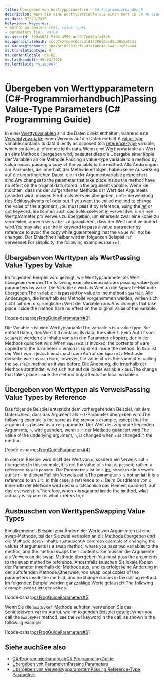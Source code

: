 ```yaml
---
title: Übergeben von Werttypparametern – C#-Programmierhandbuch
description: Wenn Sie eine Werttypvariable als einen Wert in C# an eine Methode übergeben, werden Änderungen nicht für die ursprünglichen Daten übernommen. Wenn Sie den Wert ändern möchten, übergeben Sie die Variable als Verweis.
ms.date: 07/20/2015
helpviewer_keywords:
- method parameters [C#], value types
- parameters [C#], value
ms.assetid: 193ab86f-5f9b-4359-ac29-7cdf8afad3a6
ms.openlocfilehash: ccc97e2f6e8c6b2b8fd15206a8bcd5cd8a5a8431
ms.sourcegitcommit: 5b475c1855b32cf78d2d1bbb4295e4c236f39464
ms.translationtype: HT
ms.contentlocale: de-DE
ms.lasthandoff: 09/24/2020
ms.locfileid: "91186067"
---
```

# <a name="passing-value-type-parameters-c-programming-guide"></a><span data-ttu-id="70d20-104">Übergeben von Werttypparametern (C#-Programmierhandbuch)</span><span class="sxs-lookup"><span data-stu-id="70d20-104">Passing Value-Type Parameters (C# Programming Guide)</span></span>

<span data-ttu-id="70d20-105">In einer [Werttypvariablen](../../language-reference/builtin-types/value-types.md) sind die Daten direkt enthalten, während eine [Verweistypvariable](../../language-reference/keywords/reference-types.md) einen Verweis auf die Daten enthält.</span><span class="sxs-lookup"><span data-stu-id="70d20-105">A [value-type](../../language-reference/builtin-types/value-types.md) variable contains its data directly as opposed to a [reference-type](../../language-reference/keywords/reference-types.md) variable, which contains a reference to its data.</span></span> <span data-ttu-id="70d20-106">Wenn eine Werttypvariable als Wert an eine Methode übergeben wird, bedeutet dies die Übergabe einer Kopie der Variablen an die Methode.</span><span class="sxs-lookup"><span data-stu-id="70d20-106">Passing a value-type variable to a method by value means passing a copy of the variable to the method.</span></span> <span data-ttu-id="70d20-107">Alle Änderungen am Parameter, die innerhalb der Methode erfolgen, haben keine Auswirkung auf die ursprünglichen Daten, die in der Argumentvariable gespeichert sind.</span><span class="sxs-lookup"><span data-stu-id="70d20-107">Any changes to the parameter that take place inside the method have no effect on the original data stored in the argument variable.</span></span> <span data-ttu-id="70d20-108">Wenn Sie möchten, dass mit der aufgerufenen Methode der Wert des Arguments geändert wird, müssen Sie ihn als Verweis übergeben, unter Verwendung des Schlüsselworts [ref](../../language-reference/keywords/ref.md) oder [out](../../language-reference/keywords/out-parameter-modifier.md).</span><span class="sxs-lookup"><span data-stu-id="70d20-108">If you want the called method to change the value of the argument, you must pass it by reference, using the [ref](../../language-reference/keywords/ref.md) or [out](../../language-reference/keywords/out-parameter-modifier.md) keyword.</span></span> <span data-ttu-id="70d20-109">Sie können auch das Schlüsselwort [in](../../language-reference/keywords/in-parameter-modifier.md) verwenden, um einen Wertparameter pro Verweis zu übergeben, um einerseits zwar eine Kopie zu vermeiden, andererseits aber zu garantieren, dass der Wert nicht verändert wird.</span><span class="sxs-lookup"><span data-stu-id="70d20-109">You may also use the [in](../../language-reference/keywords/in-parameter-modifier.md) keyword to pass a value parameter by reference to avoid the copy while guaranteeing that the value will not be changed.</span></span> <span data-ttu-id="70d20-110">Der Einfachheit halber wird im folgenden Beispiel `ref` verwendet.</span><span class="sxs-lookup"><span data-stu-id="70d20-110">For simplicity, the following examples use `ref`.</span></span>  
  
## <a name="passing-value-types-by-value"></a><span data-ttu-id="70d20-111">Übergeben von Werttypen als Wert</span><span class="sxs-lookup"><span data-stu-id="70d20-111">Passing Value Types by Value</span></span>  

 <span data-ttu-id="70d20-112">Im folgenden Beispiel wird gezeigt, wie Werttypparameter als Wert übergeben werden.</span><span class="sxs-lookup"><span data-stu-id="70d20-112">The following example demonstrates passing value-type parameters by value.</span></span> <span data-ttu-id="70d20-113">Die Variable `n` wird als Wert an die `SquareIt`-Methode übergeben.</span><span class="sxs-lookup"><span data-stu-id="70d20-113">The variable `n` is passed by value to the method `SquareIt`.</span></span> <span data-ttu-id="70d20-114">Alle Änderungen, die innerhalb der Methode vorgenommen werden, wirken sich nicht auf den ursprünglichen Wert der Variablen aus.</span><span class="sxs-lookup"><span data-stu-id="70d20-114">Any changes that take place inside the method have no effect on the original value of the variable.</span></span>  
  
 [!code-csharp[csProgGuideParameters#3](~/samples/snippets/csharp/VS_Snippets_VBCSharp/csProgGuideParameters/CS/Parameters.cs#3)]  
  
 <span data-ttu-id="70d20-115">Die Variable `n` ist eine Werttypvariable.</span><span class="sxs-lookup"><span data-stu-id="70d20-115">The variable `n` is a value type.</span></span> <span data-ttu-id="70d20-116">Sie enthält Daten, den Wert `5`.</span><span class="sxs-lookup"><span data-stu-id="70d20-116">It contains its data, the value `5`.</span></span> <span data-ttu-id="70d20-117">Beim Aufruf von `SquareIt` werden die Inhalte von `n` in den Parameter `x` kopiert, der in der Methode quadriert wird.</span><span class="sxs-lookup"><span data-stu-id="70d20-117">When `SquareIt` is invoked, the contents of `n` are copied into the parameter `x`, which is squared inside the method.</span></span> <span data-ttu-id="70d20-118">In `Main` ist der Wert von `n` jedoch auch nach dem Aufruf der `SquareIt`-Methode derselbe wie zuvor.</span><span class="sxs-lookup"><span data-stu-id="70d20-118">In `Main`, however, the value of `n` is the same after calling the `SquareIt` method as it was before.</span></span> <span data-ttu-id="70d20-119">Die Änderung, die innerhalb der Methode stattfindet, wirkt sich nur auf die lokale Variable `x` aus.</span><span class="sxs-lookup"><span data-stu-id="70d20-119">The change that takes place inside the method only affects the local variable `x`.</span></span>  
  
## <a name="passing-value-types-by-reference"></a><span data-ttu-id="70d20-120">Übergeben von Werttypen als Verweis</span><span class="sxs-lookup"><span data-stu-id="70d20-120">Passing Value Types by Reference</span></span>  

 <span data-ttu-id="70d20-121">Das folgende Beispiel entspricht dem vorhergehenden Beispiel, mit dem Unterschied, dass das Argument als `ref`-Parameter übergeben wird.</span><span class="sxs-lookup"><span data-stu-id="70d20-121">The following example is the same as the previous example, except that the argument is passed as a `ref` parameter.</span></span> <span data-ttu-id="70d20-122">Der Wert des zugrunde liegenden Arguments, `n`, wird geändert, wenn `x` in der Methode geändert wird.</span><span class="sxs-lookup"><span data-stu-id="70d20-122">The value of the underlying argument, `n`, is changed when `x` is changed in the method.</span></span>  
  
 [!code-csharp[csProgGuideParameters#4](~/samples/snippets/csharp/VS_Snippets_VBCSharp/csProgGuideParameters/CS/Parameters.cs#4)]  
  
 <span data-ttu-id="70d20-123">In diesem Beispiel wird nicht der Wert von `n`, sondern ein Verweis auf `n` übergeben.</span><span class="sxs-lookup"><span data-stu-id="70d20-123">In this example, it is not the value of `n` that is passed; rather, a reference to `n` is passed.</span></span> <span data-ttu-id="70d20-124">Der Parameter `x` ist kein [int](../../language-reference/builtin-types/integral-numeric-types.md), sondern ein Verweis auf `int` – in diesem Fall ein Verweis auf `n`.</span><span class="sxs-lookup"><span data-stu-id="70d20-124">The parameter `x` is not an [int](../../language-reference/builtin-types/integral-numeric-types.md); it is a reference to an `int`, in this case, a reference to `n`.</span></span> <span data-ttu-id="70d20-125">Beim Quadrieren von `x` innerhalb der Methode wird deshalb tatsächlich das Element quadriert, auf das `x` verweist: `n`.</span><span class="sxs-lookup"><span data-stu-id="70d20-125">Therefore, when `x` is squared inside the method, what actually is squared is what `x` refers to, `n`.</span></span>  
  
## <a name="swapping-value-types"></a><span data-ttu-id="70d20-126">Austauschen von Werttypen</span><span class="sxs-lookup"><span data-stu-id="70d20-126">Swapping Value Types</span></span>  

 <span data-ttu-id="70d20-127">Ein allgemeines Beispiel zum Ändern der Werte von Argumenten ist eine swap-Methode, bei der Sie zwei Variablen an die Methode übergeben und die Methode deren Inhalte austauscht.</span><span class="sxs-lookup"><span data-stu-id="70d20-127">A common example of changing the values of arguments is a swap method, where you pass two variables to the method, and the method swaps their contents.</span></span> <span data-ttu-id="70d20-128">Sie müssen die Argumente als Verweis an die swap-Methode übergeben.</span><span class="sxs-lookup"><span data-stu-id="70d20-128">You must pass the arguments to the swap method by reference.</span></span> <span data-ttu-id="70d20-129">Andernfalls tauschen Sie lokale Kopien der Parameter innerhalb der Methode aus, und es erfolgt keine Änderung in der aufrufenden Methode.</span><span class="sxs-lookup"><span data-stu-id="70d20-129">Otherwise, you swap local copies of the parameters inside the method, and no change occurs in the calling method.</span></span> <span data-ttu-id="70d20-130">Im folgenden Beispiel werden ganzzahlige Werte getauscht.</span><span class="sxs-lookup"><span data-stu-id="70d20-130">The following example swaps integer values.</span></span>  
  
 [!code-csharp[csProgGuideParameters#5](~/samples/snippets/csharp/VS_Snippets_VBCSharp/csProgGuideParameters/CS/Parameters.cs#5)]  
  
 <span data-ttu-id="70d20-131">Wenn Sie die `SwapByRef`-Methode aufrufen, verwenden Sie das Schlüsselwort `ref` im Aufruf, wie im folgenden Beispiel gezeigt.</span><span class="sxs-lookup"><span data-stu-id="70d20-131">When you call the `SwapByRef` method, use the `ref` keyword in the call, as shown in the following example.</span></span>  
  
 [!code-csharp[csProgGuideParameters#6](~/samples/snippets/csharp/VS_Snippets_VBCSharp/csProgGuideParameters/CS/Parameters.cs#6)]  
  
## <a name="see-also"></a><span data-ttu-id="70d20-132">Siehe auch</span><span class="sxs-lookup"><span data-stu-id="70d20-132">See also</span></span>

- [<span data-ttu-id="70d20-133">C#-Programmierhandbuch</span><span class="sxs-lookup"><span data-stu-id="70d20-133">C# Programming Guide</span></span>](../index.md)
- [<span data-ttu-id="70d20-134">Übergeben von Parametern</span><span class="sxs-lookup"><span data-stu-id="70d20-134">Passing Parameters</span></span>](./passing-parameters.md)
- [<span data-ttu-id="70d20-135">Übergeben von Verweistypparametern</span><span class="sxs-lookup"><span data-stu-id="70d20-135">Passing Reference-Type Parameters</span></span>](./passing-reference-type-parameters.md)
